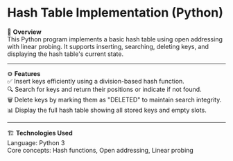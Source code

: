 # Hash Table Implementation (Python)

📌 **Overview**  
This Python program implements a basic hash table using open addressing with linear probing. It supports inserting, searching, deleting keys, and displaying the hash table's current state.

---

⚙️ **Features**  
✅ Insert keys efficiently using a division-based hash function.  
🔍 Search for keys and return their positions or indicate if not found.  
🗑️ Delete keys by marking them as "DELETED" to maintain search integrity.  
📊 Display the full hash table showing all stored keys and empty slots.

---

🏗️ **Technologies Used**  
Language: Python 3  
Core concepts: Hash functions, Open addressing, Linear probing  
